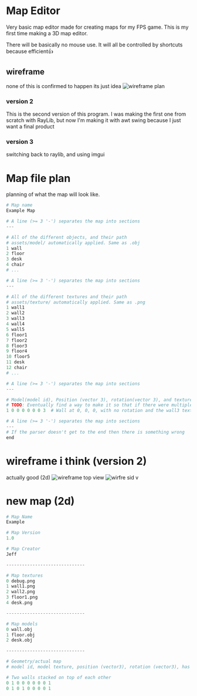# Map Editor
Very basic map editor made for creating maps for my FPS game. This is my first time making a 3D map editor.

There will be basically no mouse use. It will all be controlled by shortcuts because efficient👍

## wireframe
none of this is confirmed to happen its just idea
![wireframe plan](https://i.imgur.com/Ek1wa8T.png)

### version 2
This is the second version of this program. I was making the first one from scratch with RayLib, but now I'm making it with awt swing because I just want a final product
### version 3
switching back to raylib, and using imgui 

# Map file plan
planning of what the map will look like.
```py
# Map name
Example Map

# A line (>= 3 '-') separates the map into sections
---

# All of the different objects, and their path
# assets/model/ automatically applied. Same as .obj
1 wall
2 floor
3 desk
4 chair
# ...

# A line (>= 3 '-') separates the map into sections
---

# All of the different textures and their path
# assets/texture/ automatically applied. Same as .png
1 wall1
2 wall2
3 wall3
4 wall4
5 wall5
6 floor1
7 floor2
8 floor3
9 floor4
10 floor5
11 desk
12 chair
# ...

# A line (>= 3 '-') separates the map into sections
---

# Model(model id), Position (vector 3), rotation(vector 3), and texture(texture id) of all objects in map
# TODO: Eventually find a way to make it so that if there were multiple of the same thing together, like walls, it would combine into a single model and just either stick multiple textures, or one big texture onto it to save geometry. Since maps and stuff will be super small there will prolly be no performance increase, but its still good to do
1 0 0 0 0 0 0 3  # Wall at 0, 0, 0, with no rotation and the wall3 texture

# A line (>= 3 '-') separates the map into sections
---
# If the parser doesn't get to the end then there is something wrong
end
```

# wireframe i think (version 2)
actually good (2d)
![wireframe top view](https://i.imgur.com/qu2fxoT.png)
![wirfre sid v](https://i.imgur.com/eaa2dQP.png)

# new map (2d)
```py
# Map Name
Example

# Map Version
1.0

# Map Creator
Jeff

------------------------------

# Map textures
0 debug.png
1 wall1.png
2 wall2.png
3 floor1.png
4 desk.png

------------------------------

# Map models
0 wall.obj
1 floor.obj
2 desk.obj

------------------------------

# Geometry/actual map
# model id, model texture, position (vector3), rotation (vector3), has collision (1/0)

# Two walls stacked on top of each other
0 1 0 0 0 0 0 0 1
0 1 0 1 0 0 0 0 1
```